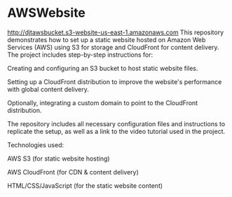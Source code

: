 # AWSWebsite
http://djtawsbucket.s3-website-us-east-1.amazonaws.com
This repository demonstrates how to set up a static website hosted on Amazon Web Services (AWS) using S3 for storage and CloudFront for content delivery. The project includes step-by-step instructions for:

Creating and configuring an S3 bucket to host static website files.

Setting up a CloudFront distribution to improve the website's performance with global content delivery.

Optionally, integrating a custom domain to point to the CloudFront distribution.

The repository includes all necessary configuration files and instructions to replicate the setup, as well as a link to the video tutorial used in the project.

Technologies used:

AWS S3 (for static website hosting)

AWS CloudFront (for CDN & content delivery)

HTML/CSS/JavaScript (for the static website content)
